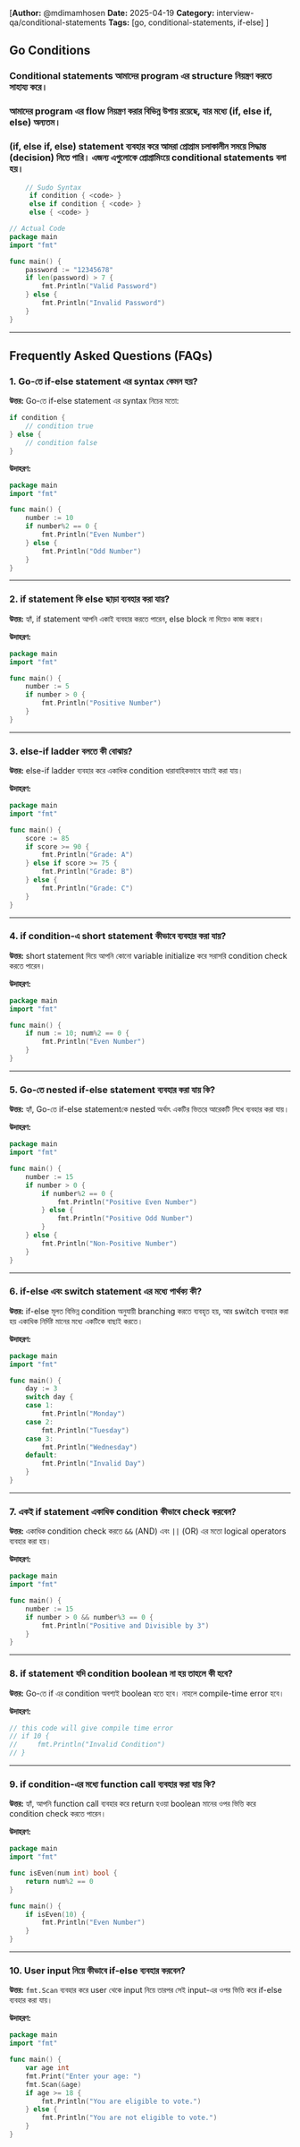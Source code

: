 [**Author:** @mdimamhosen
**Date:** 2025-04-19
**Category:** interview-qa/conditional-statements
**Tags:** [go, conditional-statements, if-else]
]

## Go Conditions

### Conditional statements আমাদের program এর structure নিয়ন্ত্রণ করতে সাহায্য করে।

### আমাদের program এর flow নিয়ন্ত্রণ করার বিভিন্ন উপায় রয়েছে, যার মধ্যে (if, else if, else) অন্যতম।

### (if, else if, else) statement ব্যবহার করে আমরা প্রোগ্রাম চলাকালীন সময়ে সিদ্ধান্ত (decision) নিতে পারি। এজন্য এগুলোকে প্রোগ্রামিংয়ে **conditional statements** বলা হয়।

```go
    // Sudo Syntax
     if condition { <code> }
     else if condition { <code> }
     else { <code> }
```

```go
// Actual Code
package main
import "fmt"

func main() {
	password := "12345678"
	if len(password) > 7 {
		fmt.Println("Valid Password")
	} else {
		fmt.Println("Invalid Password")
	}
}
```

---

## Frequently Asked Questions (FAQs)

### 1. **Go-তে if-else statement এর syntax কেমন হয়?**

**উত্তর:**
Go-তে if-else statement এর syntax নিচের মতো:

```go
if condition {
    // condition true 
} else {
    // condition false 
}
```

**উদাহরণ:**

```go
package main
import "fmt"

func main() {
	number := 10
	if number%2 == 0 {
		fmt.Println("Even Number")
	} else {
		fmt.Println("Odd Number")
	}
}
```

---

### 2. **if statement কি else ছাড়া ব্যবহার করা যায়?**

**উত্তর:**
হ্যাঁ, if statement আপনি একাই ব্যবহার করতে পারেন, else block না দিয়েও কাজ করবে।

**উদাহরণ:**

```go
package main
import "fmt"

func main() {
	number := 5
	if number > 0 {
		fmt.Println("Positive Number")
	}
}
```

---

### 3. **else-if ladder বলতে কী বোঝায়?**

**উত্তর:**
else-if ladder ব্যবহার করে একাধিক condition ধারাবাহিকভাবে যাচাই করা যায়।

**উদাহরণ:**

```go
package main
import "fmt"

func main() {
	score := 85
	if score >= 90 {
		fmt.Println("Grade: A")
	} else if score >= 75 {
		fmt.Println("Grade: B")
	} else {
		fmt.Println("Grade: C")
	}
}
```

---

### 4. **if condition-এ short statement কীভাবে ব্যবহার করা যায়?**

**উত্তর:**
short statement দিয়ে আপনি কোনো variable initialize করে সরাসরি condition check করতে পারেন।

**উদাহরণ:**

```go
package main
import "fmt"

func main() {
	if num := 10; num%2 == 0 {
		fmt.Println("Even Number")
	}
}
```

---

### 5. **Go-তে nested if-else statement ব্যবহার করা যায় কি?**

**উত্তর:**
হ্যাঁ, Go-তে if-else statementকে nested অর্থাৎ একটির ভিতরে আরেকটি লিখে ব্যবহার করা যায়।

**উদাহরণ:**

```go
package main
import "fmt"

func main() {
	number := 15
	if number > 0 {
		if number%2 == 0 {
			fmt.Println("Positive Even Number")
		} else {
			fmt.Println("Positive Odd Number")
		}
	} else {
		fmt.Println("Non-Positive Number")
	}
}
```

---

### 6. **if-else এবং switch statement এর মধ্যে পার্থক্য কী?**

**উত্তর:**
if-else মূলত বিভিন্ন condition অনুযায়ী branching করতে ব্যবহৃত হয়, আর switch ব্যবহার করা হয় একাধিক নির্দিষ্ট মানের মধ্যে একটিকে বাছাই করতে।

**উদাহরণ:**

```go
package main
import "fmt"

func main() {
	day := 3
	switch day {
	case 1:
		fmt.Println("Monday")
	case 2:
		fmt.Println("Tuesday")
	case 3:
		fmt.Println("Wednesday")
	default:
		fmt.Println("Invalid Day")
	}
}
```

---

### 7. **একই if statement একাধিক condition কীভাবে check করবেন?**

**উত্তর:**
একাধিক condition check করতে `&&` (AND) এবং `||` (OR) এর মতো logical operators ব্যবহার করা হয়।

**উদাহরণ:**

```go
package main
import "fmt"

func main() {
	number := 15
	if number > 0 && number%3 == 0 {
		fmt.Println("Positive and Divisible by 3")
	}
}
```

---

### 8. **if statement যদি condition boolean না হয় তাহলে কী হবে?**

**উত্তর:**
Go-তে if এর condition অবশ্যই boolean হতে হবে। নাহলে compile-time error হবে।

**উদাহরণ:**

```go
// this code will give compile time error
// if 10 {
//     fmt.Println("Invalid Condition")
// }
```

---

### 9. **if condition-এর মধ্যে function call ব্যবহার করা যায় কি?**

**উত্তর:**
হ্যাঁ, আপনি function call ব্যবহার করে return হওয়া boolean মানের ওপর ভিত্তি করে condition check করতে পারেন।

**উদাহরণ:**

```go
package main
import "fmt"

func isEven(num int) bool {
	return num%2 == 0
}

func main() {
	if isEven(10) {
		fmt.Println("Even Number")
	}
}
```

---

### 10. **User input নিয়ে কীভাবে if-else ব্যবহার করবেন?**

**উত্তর:**
`fmt.Scan` ব্যবহার করে user থেকে input নিয়ে তারপর সেই input-এর ওপর ভিত্তি করে if-else ব্যবহার করা যায়।

**উদাহরণ:**

```go
package main
import "fmt"

func main() {
	var age int
	fmt.Print("Enter your age: ")
	fmt.Scan(&age)
	if age >= 18 {
		fmt.Println("You are eligible to vote.")
	} else {
		fmt.Println("You are not eligible to vote.")
	}
}
```
